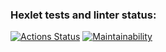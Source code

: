 ### Hexlet tests and linter status:
[![Actions Status](https://github.com/GregorGo/python-project-lvl1/workflows/hexlet-check/badge.svg)](https://github.com/GregorGo/python-project-lvl1/actions)
[![Maintainability](https://api.codeclimate.com/v1/badges/b2c44847c63ad5cdb69e/maintainability)](https://codeclimate.com/github/GregorGo/python-project-lvl1/maintainability)